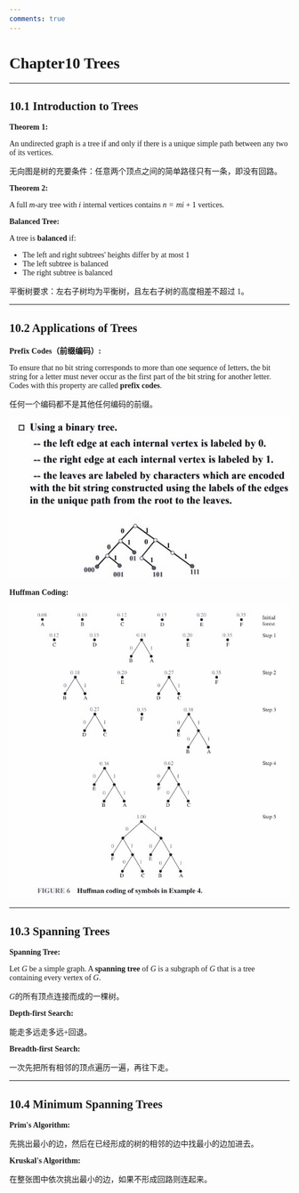 ```yaml
---
comments: true
---
```


<span style="font-family: 'Times New Roman';">

# Chapter10 Trees

***

## 10.1 Introduction to Trees

**Theorem 1:**

An undirected graph is a tree if and only if there is a unique simple path between any two of its vertices.

无向图是树的充要条件：任意两个顶点之间的简单路径只有一条，即没有回路。

**Theorem 2:**

A full $m$-ary tree with $i$ internal vertices contains $n=mi+1$ vertices.

**Balanced Tree:**

A tree is **balanced** if:  

* The left and right subtrees' heights differ by at most $1$
* The left subtree is balanced
* The right subtree is balanced
  
平衡树要求：左右子树均为平衡树，且左右子树的高度相差不超过 $1$。

***

## 10.2 Applications of Trees

**Prefix Codes（前缀编码）:**

To ensure that no bit string corresponds to more than one sequence of letters, the bit string for a letter must never occur as the first part of the bit string for another letter. Codes with this property are called **prefix codes**.

任何一个编码都不是其他任何编码的前缀。

![alt text](image/11.2.1.jpg)

**Huffman Coding:**

![alt text](image/11.2.2.jpg)

***

## 10.3 Spanning Trees

**Spanning Tree:**

Let $G$ be a simple graph. A **spanning tree** of $G$ is a subgraph of $G$ that is a tree containing every vertex of $G$.

$G$的所有顶点连接而成的一棵树。

**Depth-first Search:**

能走多远走多远+回退。

**Breadth-first Search:**

一次先把所有相邻的顶点遍历一遍，再往下走。

***

## 10.4 Minimum Spanning Trees

**Prim's Algorithm:**

先挑出最小的边，然后在已经形成的树的相邻的边中找最小的边加进去。

**Kruskal's Algorithm:**

在整张图中依次挑出最小的边，如果不形成回路则连起来。
